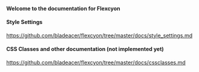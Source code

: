 #### Welcome to the documentation for Flexcyon

#### Style Settings
https://github.com/bladeacer/flexcyon/tree/master/docs/style_settings.md

#### CSS Classes and other documentation (not implemented yet)
https://github.com/bladeacer/flexcyon/tree/master/docs/cssclasses.md